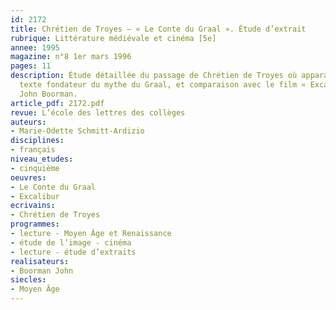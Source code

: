 ```yaml
---
id: 2172
title: Chrétien de Troyes – « Le Conte du Graal ». Étude d’extrait 
rubrique: Littérature médiévale et cinéma [5e]
annee: 1995
magazine: n°8 1er mars 1996
pages: 11
description: Étude détaillée du passage de Chrétien de Troyes où apparaît le Graal,
  texte fondateur du mythe du Graal, et comparaison avec le film « Excalibur », de
  John Boorman.
article_pdf: 2172.pdf
revue: L’école des lettres des collèges
auteurs:
- Marie-Odette Schmitt-Ardizio
disciplines:
- français
niveau_etudes:
- cinquième
oeuvres:
- Le Conte du Graal
- Excalibur
ecrivains:
- Chrétien de Troyes
programmes:
- lecture - Moyen Âge et Renaissance
- étude de l’image - cinéma
- lecture - étude d’extraits
realisateurs:
- Boorman John
siecles:
- Moyen Âge
---
```

